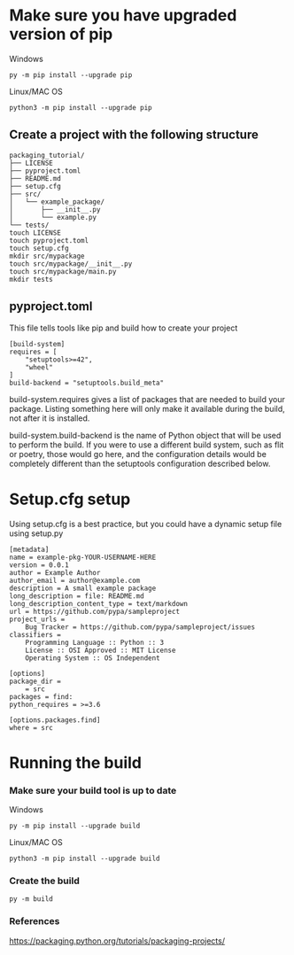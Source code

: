 # Make sure you have upgraded version of pip
Windows
```
py -m pip install --upgrade pip
```

Linux/MAC OS
```
python3 -m pip install --upgrade pip
```

## Create a project with the following structure
```
packaging_tutorial/
├── LICENSE
├── pyproject.toml
├── README.md
├── setup.cfg
├── src/
│   └── example_package/
│       ├── __init__.py
│       └── example.py
└── tests/
touch LICENSE
touch pyproject.toml
touch setup.cfg
mkdir src/mypackage
touch src/mypackage/__init__.py
touch src/mypackage/main.py
mkdir tests
```

## pyproject.toml 

This file tells tools like pip and build how to create your project

```
[build-system]
requires = [
    "setuptools>=42",
    "wheel"
]
build-backend = "setuptools.build_meta"
```
build-system.requires gives a list of packages that are needed to build your package. Listing something here will only make it available during the build, not after it is installed.

build-system.build-backend is the name of Python object that will be used to perform the build. If you were to use a different build system, such as flit or poetry, those would go here, and the configuration details would be completely different than the setuptools configuration described below.


# Setup.cfg setup
Using setup.cfg is a best practice, but you could have a dynamic setup file using setup.py

```
[metadata]
name = example-pkg-YOUR-USERNAME-HERE
version = 0.0.1
author = Example Author
author_email = author@example.com
description = A small example package
long_description = file: README.md
long_description_content_type = text/markdown
url = https://github.com/pypa/sampleproject
project_urls =
    Bug Tracker = https://github.com/pypa/sampleproject/issues
classifiers =
    Programming Language :: Python :: 3
    License :: OSI Approved :: MIT License
    Operating System :: OS Independent

[options]
package_dir =
    = src
packages = find:
python_requires = >=3.6

[options.packages.find]
where = src

```
# Running the build
### Make sure your build tool is up to date
Windows
```
py -m pip install --upgrade build
```
Linux/MAC OS
```
python3 -m pip install --upgrade build
```


### Create the build
```
py -m build
```













### References
https://packaging.python.org/tutorials/packaging-projects/